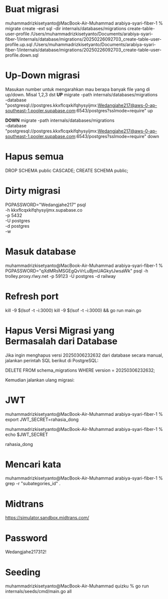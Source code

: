 # Buat migrasi
muhammadrizkisetyanto@MacBook-Air-Muhammad arabiya-syari-fiber-1 % migrate create -ext sql -dir internals/databases/migrations create-table-user-profile
/Users/muhammadrizkisetyanto/Documents/arabiya-syari-fiber-1/internals/database/migrations/20250226092703_create-table-user-profile.up.sql
/Users/muhammadrizkisetyanto/Documents/arabiya-syari-fiber-1/internals/database/migrations/20250226092703_create-table-user-profile.down.sql


# Up-Down migrasi
Masukan number untuk mengarahkan mau berapa banyak file yang di up/down. Misal 1,2,3 dst
**UP**
migrate -path internals/databases/migrations \
  -database "postgresql://postgres.kkxflcqxkifqhysyijmx:Wedangjahe217@aws-0-ap-southeast-1.pooler.supabase.com:6543/postgres?sslmode=require" up

**DOWN**
migrate -path internals/databases/migrations \
  -database "postgresql://postgres.kkxflcqxkifqhysyijmx:Wedangjahe217@aws-0-ap-southeast-1.pooler.supabase.com:6543/postgres?sslmode=require" down


# Hapus semua
DROP SCHEMA public CASCADE;
CREATE SCHEMA public;


# Dirty migrasi
PGPASSWORD="Wedangjahe217" psql \
  -h kkxflcqxkifqhysyijmx.supabase.co \
  -p 5432 \
  -U postgres \
  -d postgres \
  -w

# Masuk database
muhammadrizkisetyanto@MacBook-Air-Muhammad arabiya-syari-fiber-1 % PGPASSWORD="qXdMRsMSGEgQvVrLuBjmUAGkytJwsaWk" psql -h trolley.proxy.rlwy.net -p 59123 -U postgres -d railway


# Refresh port
kill -9 $(lsof -t -i:3000)
kill -9 $(lsof -t -i:3000) && go run main.go


# Hapus Versi Migrasi yang Bermasalah dari Database
Jika ingin menghapus versi 20250306232632 dari database secara manual, jalankan perintah SQL berikut di PostgreSQL:

DELETE FROM schema_migrations WHERE version = 20250306232632;

Kemudian jalankan ulang migrasi:



# JWT
muhammadrizkisetyanto@MacBook-Air-Muhammad arabiya-syari-fiber-1 % export JWT_SECRET=rahasia_dong

muhammadrizkisetyanto@MacBook-Air-Muhammad arabiya-syari-fiber-1 % echo $JWT_SECRET

rahasia_dong


# Mencari kata 
muhammadrizkisetyanto@MacBook-Air-Muhammad arabiya-syari-fiber-1 % grep -r "subategories_id" .


# Midtrans 
https://simulator.sandbox.midtrans.com/


# Password
Wedangjahe217312!


# Seeding
muhammadrizkisetyanto@MacBook-Air-Muhammad quizku % go run internals/seeds/cmd/main.go all      
